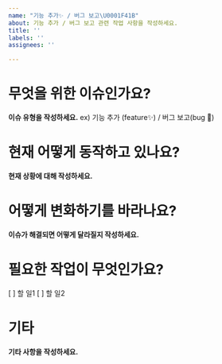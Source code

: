 ```yaml
---
name: "기능 추가✨ / 버그 보고\U0001F41B"
about: 기능 추가 / 버그 보고 관련 작업 사항을 작성하세요.
title: ''
labels: ''
assignees: ''

---
```


# 무엇을 위한 이슈인가요?
**이슈 유형을 작성하세요.**
ex) 기능 추가 (feature✨) / 버그 보고(bug 🐛)

# 현재 어떻게 동작하고 있나요?
**현재 상황에 대해 작성하세요.**

# 어떻게 변화하기를 바라나요?
**이슈가 해결되면 어떻게 달라질지 작성하세요.**

# 필요한 작업이 무엇인가요?
[ ] 할 일1
[ ] 할 일2

# 기타
**기타 사항을 작성하세요.**
